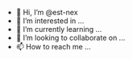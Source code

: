 - 👋 Hi, I’m @est-nex
- 👀 I’m interested in ...
- 🌱 I’m currently learning ...
- 💞️ I’m looking to collaborate on ...
- 📫 How to reach me ...

<!---
est-nex/est-nex is a ✨ special ✨ repository because its `README.md` (this file) appears on your GitHub profile.
You can click the Preview link to take a look at your changes.
--->

